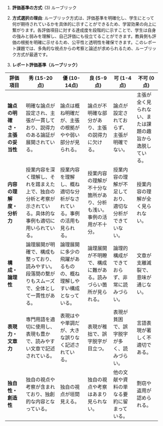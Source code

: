 1. **評価基準の方式**: (3) ルーブリック

2. **方式選択の理由**: ルーブリック方式は、評価基準を明確化し、学生にとって何が期待されているかを具体的に示すことができるため、学習効果の向上に繋がります。各評価項目に対する達成度を段階的に示すことで、学生は自身の強みと弱みを理解し、自己評価にも役立てることができます。教員側も評価の根拠を明確に示せるため、公平性と透明性を確保できます。このレポート課題では、多角的な視点からの考察と論述が求められるため、ルーブリック方式が最適です。

3. **レポート評価基準（ルーブリック）**

| 評価項目 | 秀 (15-20点) | 優 (10-14点) | 良 (5-9点) | 可 (1-4点) | 不可 (0点) |
|---|---|---|---|---|---|
| **論点の明確さ・主張の妥当性** |  明確な論点が設定され、主張が一貫しており、説得力のある論証が展開されている。 | 論点は概ね明確だが、主張の根拠がやや弱い部分が見られる。 | 論点が不明確な部分があり、主張の説得力に欠ける。 | 論点が設定されておらず、主張が明確でない。 | 主張が全く見られない、または課題の趣旨から逸脱している。 |
| **内容の理解度・分析力** | 授業内容を深く理解し、それを踏まえた上で、独自の分析と考察が示されている。具体的な事例も適切に用いられている。 | 授業内容を理解し、概ね適切な分析がなされている。事例の活用も見られる。 | 授業内容の理解が不十分な箇所があり、分析も浅い。事例の活用が不十分。 | 授業内容の理解が不足しており、適切な分析ができていない。 | 授業内容の理解が全く見られない。 |
| **構成・論理性** | 論理展開が明確で、構成も整っており、読みやすい。段落間の繋がりもスムーズで、全体として一貫性がある。 | 論理展開に多少の飛躍があるものの、概ね理解しやすい構成となっている。 | 論理展開が不明瞭で、構成に難がある。読みづらい箇所が見られる。 | 論理的構成ができておらず、非常に読みづらい。 | 文章が支離滅裂で、意味が通じない。 |
| **表現力・文章力** | 専門用語を適切に使用し、表現も豊かで、読みやすい文章で記述されている。 | 表現はやや単調だが、大きな誤りなく記述されている。 | 表現が稚拙で、誤字脱字が目立つ。 | 表現が貧困で、誤字脱字が多く、読みづらい。 | 言語表現が著しく不適切である。 |
| **独自性・創造性** | 独自の視点や考察が含まれており、独創的な内容となっている。 | 独自の視点が垣間見える。 | 独自の視点や考察はあまり見られない。 | 他の文献や資料の単なる要約に留まっている。 | 剽窃や盗用が認められる。 |



